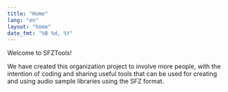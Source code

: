 ```yaml
---
title: "Home"
lang: "en"
layout: "home"
date_fmt: "%B %d, %Y"
---
```

<div markdown="1" class="jumbotron p-4 mb-3">

Welcome to SFZTools!

We have created this organization project to involve more people,
with the intention of coding and sharing useful tools that can be used
for creating and using audio sample libraries using the SFZ format.

</div>
<!--
## Latest News

{% include post.html %}
-->
